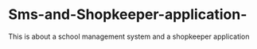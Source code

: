 # Sms-and-Shopkeeper-application-
This is about a school management system and a shopkeeper application 

